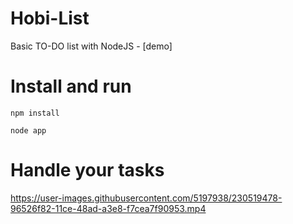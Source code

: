 # Hobi-List
Basic TO-DO list with NodeJS - [demo]

# Install and run
`npm install`

`node app`

# Handle your tasks

https://user-images.githubusercontent.com/5197938/230519478-96526f82-11ce-48ad-a3e8-f7cea7f90953.mp4

